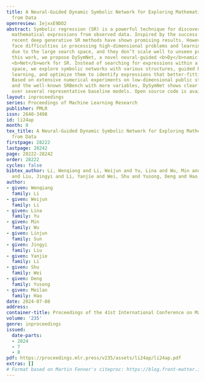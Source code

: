 ```yaml
---
title: A Neural-Guided Dynamic Symbolic Network for Exploring Mathematical Expressions
  from Data
openreview: IejxxE9DO2
abstract: Symbolic regression (SR) is a powerful technique for discovering the underlying
  mathematical expressions from observed data. Inspired by the success of deep learning,
  recent deep generative SR methods have shown promising results. However, these methods
  face difficulties in processing high-dimensional problems and learning constants
  due to the large search space, and they don’t scale well to unseen problems. In
  this work, we propose DySymNet, a novel neural-guided <b>Dy</b>namic <b>Sym</b>bolic
  <b>Net</b>work for SR. Instead of searching for expressions within a large search
  space, we explore symbolic networks with various structures, guided by reinforcement
  learning, and optimize them to identify expressions that better-fitting the data.
  Based on extensive numerical experiments on low-dimensional public standard benchmarks
  and the well-known SRBench with more variables, DySymNet shows clear superiority
  over several representative baseline models. Open source code is available at https://github.com/AILWQ/DySymNet.
layout: inproceedings
series: Proceedings of Machine Learning Research
publisher: PMLR
issn: 2640-3498
id: li24ap
month: 0
tex_title: A Neural-Guided Dynamic Symbolic Network for Exploring Mathematical Expressions
  from Data
firstpage: 28222
lastpage: 28242
page: 28222-28242
order: 28222
cycles: false
bibtex_author: Li, Wenqiang and Li, Weijun and Yu, Lina and Wu, Min and Sun, Linjun
  and Liu, Jingyi and Li, Yanjie and Wei, Shu and Yusong, Deng and Hao, Meilan
author:
- given: Wenqiang
  family: Li
- given: Weijun
  family: Li
- given: Lina
  family: Yu
- given: Min
  family: Wu
- given: Linjun
  family: Sun
- given: Jingyi
  family: Liu
- given: Yanjie
  family: Li
- given: Shu
  family: Wei
- given: Deng
  family: Yusong
- given: Meilan
  family: Hao
date: 2024-07-08
address:
container-title: Proceedings of the 41st International Conference on Machine Learning
volume: '235'
genre: inproceedings
issued:
  date-parts:
  - 2024
  - 7
  - 8
pdf: https://proceedings.mlr.press/v235/assets/li24ap/li24ap.pdf
extras: []
# Format based on Martin Fenner's citeproc: https://blog.front-matter.io/posts/citeproc-yaml-for-bibliographies/
---
```

